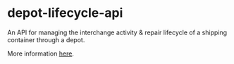# depot-lifecycle-api
An API for managing the interchange activity &amp; repair lifecycle of a shipping container through a depot.

More information [here](https://github.com/TritonInternationalLimited/depot-lifecycle-api).
